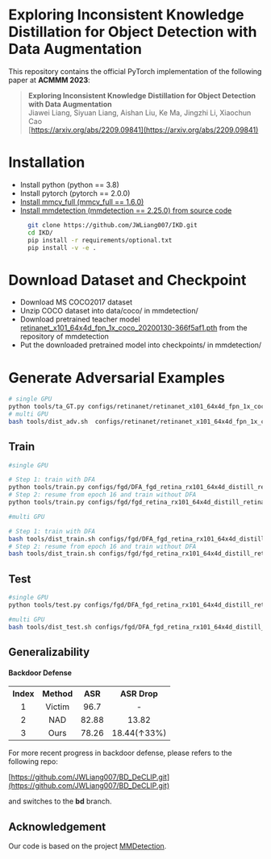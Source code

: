 # Exploring Inconsistent Knowledge Distillation for Object Detection with Data Augmentation 

This repository contains the official PyTorch implementation of the following paper at **ACMMM 2023**: 

> **Exploring Inconsistent Knowledge Distillation for Object Detection with Data Augmentation**<br>
> Jiawei Liang, Siyuan Liang, Aishan Liu, Ke Ma, Jingzhi Li, Xiaochun Cao<br>
> [https://arxiv.org/abs/2209.09841](https://arxiv.org/abs/2209.09841)

# Installation

* Install python (python == 3.8)
* Install pytorch (pytorch == 2.0.0)
* [Install mmcv_full (mmcv_full == 1.6.0)](https://github.com/open-mmlab/mmcv#installation)
* [Install mmdetection (mmdetection == 2.25.0) from source code](https://mmdetection.readthedocs.io/en/latest/get_started.html#installation)
  ```bash
    git clone https://github.com/JWLiang007/IKD.git
    cd IKD/
    pip install -r requirements/optional.txt
    pip install -v -e .
  ```

# Download Dataset and Checkpoint
* Download MS COCO2017 dataset 
* Unzip COCO dataset into data/coco/ in mmdetection/
* Download pretrained teacher model [retinanet_x101_64x4d_fpn_1x_coco_20200130-366f5af1.pth](https://download.openmmlab.com/mmdetection/v2.0/retinanet/retinanet_x101_64x4d_fpn_1x_coco/retinanet_x101_64x4d_fpn_1x_coco_20200130-366f5af1.pth)
 from the repository of mmdetection 
* Put the downloaded pretrained model into checkpoints/ in mmdetection/


# Generate Adversarial Examples
```bash
# single GPU
python tools/ta_GT.py configs/retinanet/retinanet_x101_64x4d_fpn_1x_coco.py  checkpoints/retinanet_x101_64x4d_fpn_1x_coco_20200130-366f5af1.pth --method difgsm  --show-dir data/adv_rtn_coco_8_5 --gen_adv_aug --eps 8 --alpha 2 --steps 5
# multi GPU
bash tools/dist_adv.sh  configs/retinanet/retinanet_x101_64x4d_fpn_1x_coco.py  checkpoints/retinanet_x101_64x4d_fpn_1x_coco_20200130-366f5af1.pth  8  --method difgsm  --show-dir data/adv_rtn_coco_8_5 --gen_adv_aug --eps 8 --alpha 2 --steps 5
```

## Train

```bash
#single GPU

# Step 1: train with DFA 
python tools/train.py configs/fgd/DFA_fgd_retina_rx101_64x4d_distill_retina_r50_fpn_2x_coco.py
# Step 2: resume from epoch 16 and train without DFA
python tools/train.py configs/fgd/fgd_retina_rx101_64x4d_distill_retina_r50_fpn_2x_coco.py --resume-from work_dirs/DFA_fgd_retina_rx101_64x4d_distill_retina_r50_fpn_2x_coco/epoch_16.pth

#multi GPU

# Step 1: train with DFA 
bash tools/dist_train.sh configs/fgd/DFA_fgd_retina_rx101_64x4d_distill_retina_r50_fpn_2x_coco.py 8
# Step 2: resume from epoch 16 and train without DFA
bash tools/dist_train.sh configs/fgd/fgd_retina_rx101_64x4d_distill_retina_r50_fpn_2x_coco.py 8 --resume-from work_dirs/DFA_fgd_retina_rx101_64x4d_distill_retina_r50_fpn_2x_coco/epoch_16.pth

```


## Test
```bash
#single GPU
python tools/test.py configs/fgd/DFA_fgd_retina_rx101_64x4d_distill_retina_r50_fpn_2x_coco.py $PATH_CHECKPOINT --eval bbox

#multi GPU
bash tools/dist_test.sh configs/fgd/DFA_fgd_retina_rx101_64x4d_distill_retina_r50_fpn_2x_coco.py $PATH_CHECKPOINT 8 --eval bbox
```

## Generalizability

#### Backdoor Defense 

<table><tbody>
<!-- START TABLE -->
<!-- TABLE HEADER -->
<th valign="center">Index</th>
<th valign="center">Method</th>
<th valign="center">ASR</th>
<th valign="center">ASR Drop</th>


<tr>
<td align="center">1</td>
<td align="center">Victim</td>
<td align="center">96.7</td>
<td align="center">-</td>
</tr>

<tr>
<td align="center">2</td>
<td align="center">NAD</td>
<td align="center">82.88</td>
<td align="center">13.82</td>
</tr>
<tr>
<td align="center">3</td>
<td align="center">Ours</td>
<td align="center">78.26</td>
<td align="center">18.44(↑33%)</td>
</tr>

</tbody></table>

For more recent progress in backdoor defense, please refers to the following repo:

[https://github.com/JWLiang007/BD_DeCLIP.git](https://github.com/JWLiang007/BD_DeCLIP.git) 

and switches to the __bd__ branch.

## Acknowledgement

Our code is based on the project [MMDetection](https://github.com/open-mmlab/mmdetection).
